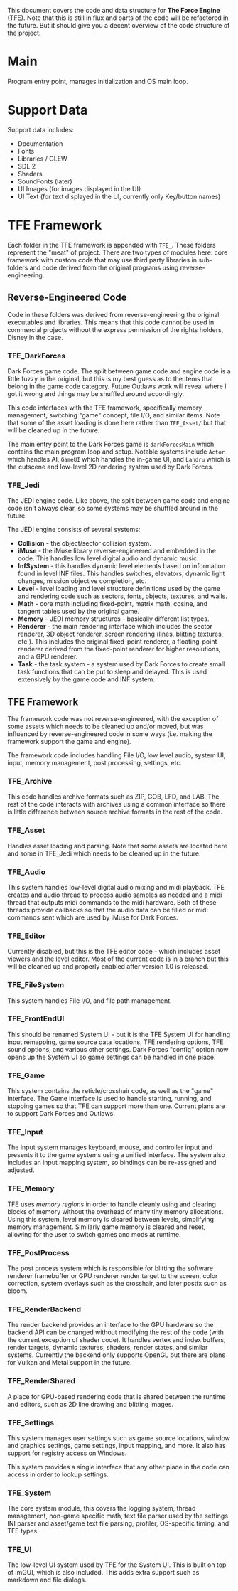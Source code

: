 This document covers the code and data structure for **The Force Engine** (TFE). Note that this is still in flux and parts of the code will be refactored in the future. But it should give you a decent overview of the code structure of the project.

# Main
Program entry point, manages initialization and OS main loop.

# Support Data
Support data includes:
* Documentation
* Fonts
* Libraries / GLEW
* SDL 2
* Shaders
* SoundFonts (later)
* UI Images (for images displayed in the UI)
* UI Text (for text displayed in the UI, currently only Key/button names)

# TFE Framework
Each folder in the TFE framework is appended with `TFE_`. These folders represent the "meat" of project. There are two types of modules here: core framework with custom code that may use third party libraries in sub-folders and code derived from the original programs using reverse-engineering.

## Reverse-Engineered Code
Code in these folders was derived from reverse-engineering the original executables and libraries. This means that this code cannot be used in commercial projects without the express permission of the rights holders, Disney in the case.

### TFE_DarkForces
Dark Forces game code. The split between game code and engine code is a little fuzzy in the original, but this is my best guess as to the items that belong in the game code category. Future Outlaws work will reveal where I got it wrong and things may be shuffled around accordingly.

This code interfaces with the TFE framework, specifically memory management, switching "game" concept, file I/O, and similar items. Note that some of the asset loading is done here rather than `TFE_Asset/` but that will be cleaned up in the future.

The main entry point to the Dark Forces game is `darkForcesMain` which contains the main program loop and setup. Notable systems include `Actor` which handles AI, `GameUI` which handles the in-game UI, and `Landru` which is the cutscene and low-level 2D rendering system used by Dark Forces.

### TFE_Jedi
The JEDI engine code. Like above, the split between game code and engine code isn't always clear, so some systems may be shuffled around in the future.

The JEDI engine consists of several systems:
* **Collision** - the object/sector collision system.
* **iMuse** - the iMuse library reverse-engineered and embedded in the code. This handles low level digital audio and dynamic music.
* **InfSystem** - this handles dynamic level elements based on information found in level INF files. This handles switches, elevators, dynamic light changes, mission objective completion, etc.
* **Level** - level loading and level structure definitions used by the game and rendering code such as sectors, fonts, objects, textures, and walls.
* **Math** - core math including fixed-point, matrix math, cosine, and tangent tables used by the original game.
* **Memory** - JEDI memory structures - basically different list types.
* **Renderer** - the main rendering interface which includes the sector renderer, 3D object renderer, screen rendering (lines, blitting textures, etc.). This includes the original fixed-point renderer, a floating-point renderer derived from the fixed-point renderer for higher resolutions, and a GPU renderer.
* **Task** - the task system - a system used by Dark Forces to create small task functions that can be put to sleep and delayed. This is used extensively by the game code and INF system.

## TFE Framework
The framework code was not reverse-engineered, with the exception of some assets which needs to be cleaned up and/or moved, but was influenced by reverse-engineered code in some ways (i.e. making the framework support the game and engine).

The framework code includes handling File I/O, low level audio, system UI, input, memory management, post processing, settings, etc.

### TFE_Archive
This code handles archive formats such as ZIP, GOB, LFD, and LAB. The rest of the code interacts with archives using a common interface so there is little difference between source archive formats in the rest of the code.

### TFE_Asset
Handles asset loading and parsing. Note that some assets are located here and some in TFE_Jedi which needs to be cleaned up in the future.

### TFE_Audio
This system handles low-level digital audio mixing and midi playback. TFE creates and audio thread to process audio samples as needed and a midi thread that outputs midi commands to the midi hardware. Both of these threads provide callbacks so that the audio data can be filled or midi commands sent which are used by iMuse for Dark Forces.

### TFE_Editor
Currently disabled, but this is the TFE editor code - which includes asset viewers and the level editor. Most of the current code is in a branch but this will be cleaned up and properly enabled after version 1.0 is released.

### TFE_FileSystem
This system handles File I/O, and file path management.

### TFE_FrontEndUI
This should be renamed System UI - but it is the TFE System UI for handling input remapping, game source data locations, TFE rendering options, TFE sound options, and various other settings. Dark Forces "config" option now opens up the System UI so game settings can be handled in one place.

### TFE_Game
This system contains the reticle/crosshair code, as well as the "game" interface. The Game interface is used to handle starting, running, and stopping games so that TFE can support more than one. Current plans are to support Dark Forces and Outlaws.

### TFE_Input
The input system manages keyboard, mouse, and controller input and presents it to the game systems using a unified interface. The system also includes an input mapping system, so bindings can be re-assigned and adjusted.

### TFE_Memory
TFE uses *memory regions* in order to handle cleanly using and clearing blocks of memory without the overhead of many tiny memory allocations. Using this system, level memory is cleared between levels, simplifying memory management. Similarly game memory is cleared and reset, allowing for the user to switch games and mods at runtime.

### TFE_PostProcess
The post process system which is responsible for blitting the software renderer framebuffer or GPU renderer render target to the screen, color correction, system overlays such as the crosshair, and later postfx such as bloom.

### TFE_RenderBackend
The render backend provides an interface to the GPU hardware so the backend API can be changed without modifying the rest of the code (with the current exception of shader code). It handles vertex and index buffers, render targets, dynamic textures, shaders, render states, and similar systems. Currently the backend only supports OpenGL but there are plans for Vulkan and Metal support in the future.

### TFE_RenderShared
A place for GPU-based rendering code that is shared between the runtime and editors, such as 2D line drawing and blitting images.

### TFE_Settings
This system manages user settings such as game source locations, window and graphics settings, game settings, input mapping, and more. It also has support for registry access on Windows.

This system provides a single interface that any other place in the code can access in order to lookup settings.

### TFE_System
The core system module, this covers the logging system, thread management, non-game specific math, text file parser used by the settings INI parser and asset/game text file parsing, profiler, OS-specific timing, and TFE types.

### TFE_UI
The low-level UI system used by TFE for the System UI. This is built on top of imGUI, which is also included. This adds extra support such as markdown and file dialogs.
